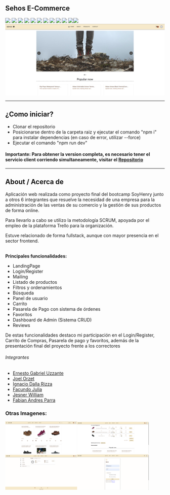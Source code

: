 <h2>Sehos E-Commerce</h2>
<div>
<img src="https://img.shields.io/badge/-HTML5-E34F26?style=flat&logo=html5&logoColor=white"> <img src="https://img.shields.io/badge/-CSS3-1572B6?style=flat&logo=css3&logoColor=white"> <img src="https://img.shields.io/badge/-React.js-000000?style=flat&logo=react&logoColor=00c8ff"> <img src="https://img.shields.io/badge/Redux-Redux--Toolkit-yellowgreen"> <img src="https://img.shields.io/badge/-Express.js-787878?style=flat&logo=Express&logoColor=white"> <img src="https://img.shields.io/badge/-Node.js-3C873A?style=flat&logo=Node.js&logoColor=white"> <img src='https://img.shields.io/badge/-Nodemailer-2D8C1E?logo=nodemailer'> <img src='https://img.shields.io/badge/-Stripe-314297?logo=stripe&logoColor=ffffff'> <img src='https://img.shields.io/badge/-Cloudinary-B8971D?logo=cloudinary&logoColor=ffffff'> <img src='https://img.shields.io/badge/-MaterialUI-1DB8B1?logo=mui&logoColor=ffffff'> <img src='https://img.shields.io/badge/Netlify-Deploy-green'><img src='https://img.shields.io/badge/Postgre-SQL-orange'/>
</div>

<img src='./public/Landing.png' alt="imagen">

<hr/>

<h2>¿Como iniciar?</h2>

<ul>
<li>Clonar el repositorio</li>
<li>Posicionarse dentro de la carpeta raiz y ejecutar el comando "npm i" para instalar dependencias (en caso de error, utilizar --force)</li>
<li>Ejecutar el comando "npm run dev"</li>
</ul>

<h4>Importante: Para obtener la version completa, es necesario tener el servicio client corriendo simultaneamente, visitar el <a href="https://github.com/ruizrodrigo/sehos-client">Repositorio</a></h5>

<hr/>

<h2>About / Acerca de</h2>

<p>Aplicación web realizada como proyecto final del bootcamp SoyHenry junto a otros 6 integrantes que resuelve la necesidad de una empresa para la administración de las ventas de su comercio y la gestión de sus productos de forma online.</p>
<p>Para llevarlo a cabo se utilizo la metodología SCRUM, apoyada por el empleo de la plataforma Trello para la organización.</p>
<p>Estuve relacionado de forma fullstack, aunque con mayor presencia en el sector frontend.</p>
</br>
<b>Principales funcionalidades:</b>
<ul>
<li>LandingPage</li>
<li>Login/Register</li>
<li>Mailing</li>
<li>Listado de productos</li>
<li>Filtros y ordenamientos</li>
<li>Búsqueda</li>
<li>Panel de usuario</li>
<li>Carrito</li>
<li>Pasarela de Pago con sistema de órdenes</li>
<li>Favoritos</li>
<li>Dashboard de Admin (Sistema CRUD)</li>
<li>Reviews</li>
</ul>
De estas funcionalidades destaco mi participación en el Login/Register, Carrito de Compras, Pasarela de pago y favoritos, además de la presentación final del proyecto frente a los correctores</p>

<h6>Integrantes</h6>
<ul display='flex'>
<li><a href="https://github.com/gabyfinn">Ernesto Gabriel Uzzante</a></li>
<li><a href="https://github.com/joelorzet">Joel Orzet</a></li>
<li><a href="https://github.com/idalla">Ignacio Dalla Rizza</a></li>
<li><a href="https://github.com/FacundoJulia25">Facundo Julia</a></li>
<li><a href="https://github.com/JesnerW">Jesner William</a></li>
<li><a href="https://github.com/Andeveling">Fabian Andres Parra</a></li>
</ul>

<h3>Otras Imagenes:</h3>
<div display='flex'>
<img src='./public/ProductsList.png' alt="imagen" width='45%'><img src='./public/Cart.png' alt="imagen" width='45%'><img src='./public/UsersPanel.png' alt="imagen" width='45%'><img src='./public/Login.png' alt="imagen" width='45%'></div>
